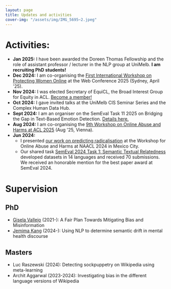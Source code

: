 ```yaml
---
layout: page
title: Updates and activities
cover-img: "/assets/img/IMG_5695~2.jpeg"
---
```

# Activities: 
* **Jan 2025:** I have been awarded the Doreen Thomas Fellowship and the role of assistant professor / lecturer in the NLP group at UniMelb. **I am recruiting PhD students!**
* **Dec 2024:** I am co-organising the [First International Workshop on Protecting Women Online](https://tsww25.github.io/organisers.html) at the Web Conference 2025 (Sydney, April '25).
* **Nov 2024:** I was elected Secretary of EquiCL, the Broad Interest Group for Equity in ACL. [Become a member!](https://docs.google.com/forms/d/e/1FAIpQLScxNh80gaLx_a30W0feyYNwrZqokfXEsv3BlCCgjd1paIi_gw/viewform?usp=sharing)
* **Oct 2024:** I gave invited talks at the UniMelb CIS Seminar Series and the Complex Human Data Hub.
* **Sept 2024:** I am an organiser on the SemEval Task 11 2025 on Bridging the Gap in Text-Based Emotion Detection. [Details here.](https://www.aclweb.org/portal/content/first-cfp-semeval-shared-task-11-bridging-gap-text-base-emotion-detection)
* **Aug 2024:** I am co-organising the [9th Workshop on Online Abuse and Harms at ACL 2025](https://www.workshopononlineabuse.com/) (Aug '25, Vienna).
* **Jun 2024:**
  - I presented [our work on predicting radicalisation](https://aclanthology.org/2024.woah-1.1/) at the Workshop for Online Abuse and Harms at NAACL 2024 in Mexico City.
  - Our shared task [SemEval 2024 Task 1: Semantic Textual Relatedness](https://github.com/semantic-textual-relatedness/Semantic_Relatedness_SemEval2024) developed datasets in 14 languages and received 70 submissions. We received an honorable mention for the best paper award at SemEval 2024. 

# Supervision
## PhD
- [Gisela Vallejo](http://gvallejo.co/) (2021-): A Fair Plan Towards Mitigating Bias and Misinformation
- [Jemima Kang](https://cis.unimelb.edu.au/people/students/jemima-kang) (2024-): Using NLP to determine semantic drift in mental health discourse

## Masters
- Luc Raszewski (2024): Detecting sockpuppetry on Wikipedia using meta-learning
- Archit Aggarwal (2023-2024): Investigating bias in the different language versions of Wikipedia
